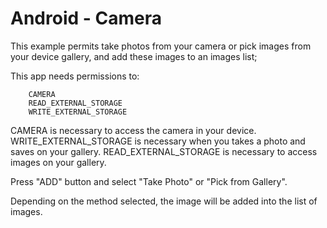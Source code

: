 **Android** - Camera
==================================================

This example permits take photos from your camera or pick images from your device gallery, and add these images to an images list;

This app needs permissions to:
		
		CAMERA 
		READ_EXTERNAL_STORAGE
		WRITE_EXTERNAL_STORAGE
		
CAMERA is necessary to access the camera in your device.
WRITE_EXTERNAL_STORAGE is necessary when you takes a photo and saves on your gallery.
READ_EXTERNAL_STORAGE is necessary to access images on your gallery.

Press "ADD" button and select "Take Photo" or "Pick from Gallery".

Depending on the method selected, the image will be added into the list of images.
     


